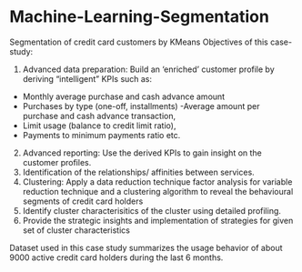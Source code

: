 # Machine-Learning-Segmentation
Segmentation of credit card customers by KMeans
Objectives of this case-study:
1) Advanced data preparation: Build an ‘enriched’ customer profile by deriving “intelligent” KPIs such as:
- Monthly average purchase and cash advance amount
- Purchases by type (one-off, installments)
-Average amount per purchase and cash advance transaction,
- Limit usage (balance to credit limit ratio),
- Payments to minimum payments ratio etc.
2) Advanced reporting: Use the derived KPIs to gain insight on the customer profiles.
3) Identification of the relationships/ affinities between services.
4) Clustering: Apply a data reduction technique factor analysis for variable reduction technique and a clustering algorithm to reveal the behavioural segments of credit card holders
5) Identify cluster characterisitics of the cluster using detailed profiling.
6) Provide the strategic insights and implementation of strategies for given set of cluster characteristics

Dataset used in this case study summarizes the usage behavior of about 9000 active credit card holders during the last 6 months.
